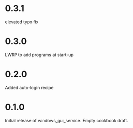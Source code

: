 # 0.3.1

elevated typo fix

# 0.3.0

LWRP to add programs at start-up

# 0.2.0

Added auto-login recipe

# 0.1.0

Initial release of windows_gui_service. Empty cookbook draft.
